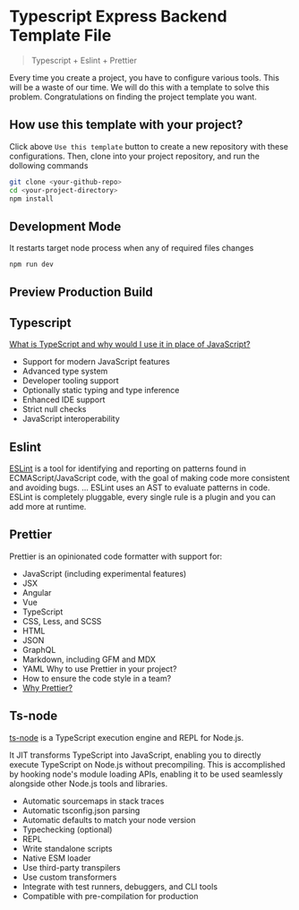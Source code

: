 # Typescript Express Backend Template File

> Typescript + Eslint + Prettier

Every time you create a project, you have to configure various tools. This will be a waste of our time. We will do this with a template to solve this problem. Congratulations on finding the project template you want.

## How use this template with your project?

Click above `Use this template` button to create a new repository with these configurations. Then, clone into your project repository, and run the dollowing commands

```bash
git clone <your-github-repo>
cd <your-project-directory>
npm install
```

## Development Mode

It restarts target node process when any of required files changes

```bash
npm run dev
```
## Preview Production Build


## Typescript

[What is TypeScript and why would I use it in place of JavaScript?](https://stackoverflow.com/questions/12694530/what-is-typescript-and-why-would-i-use-it-in-place-of-javascript/35048303#35048303)

- Support for modern JavaScript features
- Advanced type system
- Developer tooling support
- Optionally static typing and type inference
- Enhanced IDE support
- Strict null checks
- JavaScript interoperability

## Eslint

[ESLint](https://eslint.org/) is a tool for identifying and reporting on patterns found in ECMAScript/JavaScript code, with the goal of making code more consistent and avoiding bugs. ... ESLint uses an AST to evaluate patterns in code. ESLint is completely pluggable, every single rule is a plugin and you can add more at runtime.

## Prettier

Prettier is an opinionated code formatter with support for:

- JavaScript (including experimental features)
- JSX
- Angular
- Vue
- TypeScript
- CSS, Less, and SCSS
- HTML
- JSON
- GraphQL
- Markdown, including GFM and MDX
- YAML
  Why to use Prettier in your project?
- How to ensure the code style in a team?
- [Why Prettier?](https://prettier.io/docs/en/why-prettier.html)

## Ts-node

[ts-node](https://typestrong.org/ts-node/docs/) is a TypeScript execution engine and REPL for Node.js.

It JIT transforms TypeScript into JavaScript, enabling you to directly execute TypeScript on Node.js without precompiling. This is accomplished by hooking node's module loading APIs, enabling it to be used seamlessly alongside other Node.js tools and libraries.

- Automatic sourcemaps in stack traces
- Automatic tsconfig.json parsing
- Automatic defaults to match your node version
- Typechecking (optional)
- REPL
- Write standalone scripts
- Native ESM loader
- Use third-party transpilers
- Use custom transformers
- Integrate with test runners, debuggers, and CLI tools
- Compatible with pre-compilation for production
